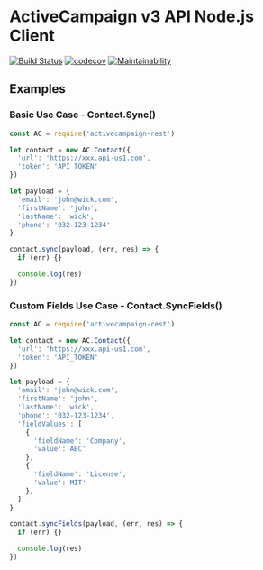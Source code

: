 # ActiveCampaign v3 API Node.js Client

[![Build Status](https://travis-ci.com/android86/activecampaign.svg?branch=master)](https://travis-ci.com/android86/activecampaign)
[![codecov](https://codecov.io/gh/android86/activecampaign/branch/master/graph/badge.svg)](https://codecov.io/gh/android86/activecampaign)
[![Maintainability](https://api.codeclimate.com/v1/badges/3021111943dd84108367/maintainability)](https://codeclimate.com/github/android86/activecampaign/maintainability)

## Examples

### Basic Use Case - Contact.Sync()

``` js
const AC = require('activecampaign-rest')

let contact = new AC.Contact({
  'url': 'https://xxx.api-us1.com',
  'token': 'API_TOKEN'
})

let payload = {
  'email': 'john@wick.com',
  'firstName': 'john',
  'lastName': 'wick',
  'phone': '032-123-1234'
}

contact.sync(payload, (err, res) => {
  if (err) {}

  console.log(res)
})
```

### Custom Fields Use Case - Contact.SyncFields()

``` js
const AC = require('activecampaign-rest')

let contact = new AC.Contact({
  'url': 'https://xxx.api-us1.com',
  'token': 'API_TOKEN'
})

let payload = {
  'email': 'john@wick.com',
  'firstName': 'john',
  'lastName': 'wick',
  'phone': '032-123-1234',
  'fieldValues': [
    {
      'fieldName': 'Company',
      'value':'ABC'
    },
    {
      'fieldName': 'License',
      'value':'MIT'
    },
  ]
}

contact.syncFields(payload, (err, res) => {
  if (err) {}

  console.log(res)
})
```
